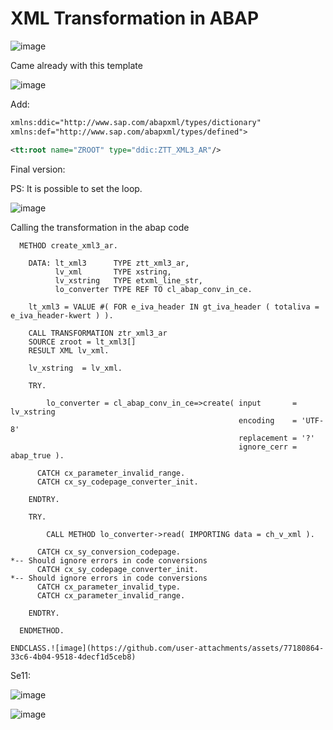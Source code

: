 # XML Transformation in ABAP

![image](https://github.com/user-attachments/assets/388a30b0-eeaf-4fe9-9124-91878bf9c420)

Came already with this template

![image](https://github.com/user-attachments/assets/21ce2b9a-0eb5-481b-9dfb-5972533f1488)

Add:

```xml
xmlns:ddic="http://www.sap.com/abapxml/types/dictionary" 
xmlns:def="http://www.sap.com/abapxml/types/defined"> 

<tt:root name="ZROOT" type="ddic:ZTT_XML3_AR"/> 
```
Final version:

PS: It is possible to set the loop.

![image](https://github.com/user-attachments/assets/741c514f-ae46-4033-9a4e-4e97f6ddcf20)

Calling the transformation in the abap code

```abap
  METHOD create_xml3_ar.

    DATA: lt_xml3      TYPE ztt_xml3_ar,
          lv_xml       TYPE xstring,
          lv_xstring   TYPE etxml_line_str,
          lo_converter TYPE REF TO cl_abap_conv_in_ce.

    lt_xml3 = VALUE #( FOR e_iva_header IN gt_iva_header ( totaliva = e_iva_header-kwert ) ).

    CALL TRANSFORMATION ztr_xml3_ar
    SOURCE zroot = lt_xml3[]
    RESULT XML lv_xml.

    lv_xstring  = lv_xml.

    TRY.

        lo_converter = cl_abap_conv_in_ce=>create( input       = lv_xstring
                                                   encoding    = 'UTF-8'
                                                   replacement = '?'
                                                   ignore_cerr = abap_true ).

      CATCH cx_parameter_invalid_range.
      CATCH cx_sy_codepage_converter_init.

    ENDTRY.

    TRY.

        CALL METHOD lo_converter->read( IMPORTING data = ch_v_xml ).

      CATCH cx_sy_conversion_codepage.
*-- Should ignore errors in code conversions
      CATCH cx_sy_codepage_converter_init.
*-- Should ignore errors in code conversions
      CATCH cx_parameter_invalid_type.
      CATCH cx_parameter_invalid_range.

    ENDTRY.

  ENDMETHOD.

ENDCLASS.![image](https://github.com/user-attachments/assets/77180864-33c6-4b04-9518-4decf1d5ceb8)

```
Se11:

![image](https://github.com/user-attachments/assets/d5fae1e4-b84c-4b52-80eb-a67ae0b5e1f0)

![image](https://github.com/user-attachments/assets/d849aa8b-46ac-4692-9199-3706f5acd9bd)



